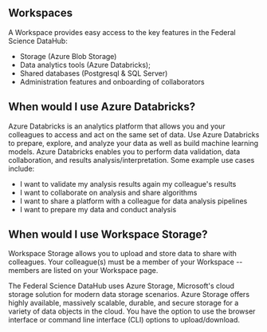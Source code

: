 ## Workspaces

A Workspace provides easy access to the key features in the Federal Science DataHub:
- Storage (Azure Blob Storage)
- Data analytics tools (Azure Databricks); 
- Shared databases (Postgresql & SQL Server)
- Administration features and onboarding of collaborators

## When would I use Azure Databricks?

Azure Databricks is an analytics platform that allows you and your colleagues to access and act on the same set of data. Use Azure Databricks to prepare, explore, and analyze your data as well as build machine learning models. Azure Databricks enables you to perform data validation, data collaboration, and results analysis/interpretation. Some example use cases include:

- I want to validate my analysis results again my colleague's results
- I want to collaborate on analysis and share algorithms
- I want to share a platform with a colleague for data analysis pipelines
- I want to prepare my data and conduct analysis

## When would I use Workspace Storage?

Workspace Storage allows you to upload and store data to share with colleagues. Your colleague(s) must be a member of your Workspace -- members are listed on your Workspace page.

The Federal Science DataHub uses Azure Storage, Microsoft's cloud storage solution for modern data storage scenarios. Azure Storage offers highly available, massively scalable, durable, and secure storage for a variety of data objects in the cloud. You have the option to use the browser interface or command line interface (CLI) options to upload/download.
